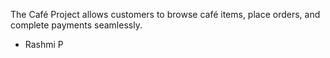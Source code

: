 The Café Project allows customers to browse café items, place orders, and complete payments seamlessly.

- Rashmi P

